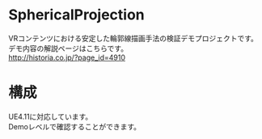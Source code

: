 # SphericalProjection
VRコンテンツにおける安定した輪郭線描画手法の検証デモプロジェクトです。  
デモ内容の解説ページはこちらです。  
http://historia.co.jp/?page_id=4910

# 構成
UE4.11に対応しています。  
Demoレベルで確認することができます。  
